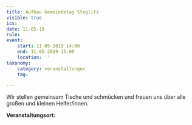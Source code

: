 ```yaml
---
title: Aufbau Gemeindetag Steglitz
visible: true
ics: 
date: 11-05-19
rule: 
event:
	start: 11-05-2019 14:00
	end: 11-05-2019 15:00
	location: ''
taxonomy:
	category: veranstaltungen
	tag: 

---
```

Wir stellen gemeinsam Tische und schmücken und freuen uns über alle großen und kleinen Helfer/innen.


**Veranstaltungsort:** 

